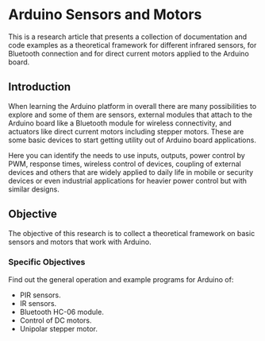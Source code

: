 <!-- Copyright (c) 2022 Tobias Briones. All rights reserved. -->
<!-- SPDX-License-Identifier: CC-BY-SA-4.0 -->
<!-- This file is part of https://github.com/tobiasbriones/cp-unah-is911-microprocessors -->

# Arduino Sensors and Motors

This is a research article that presents a collection of documentation and code
examples as a theoretical framework for different infrared sensors, for
Bluetooth connection and for direct current motors applied to the Arduino board.

## Introduction

When learning the Arduino platform in overall there are many possibilities to
explore and some of them are sensors, external modules that attach to the
Arduino board like a Bluetooth module for wireless connectivity, and actuators
like direct current motors including stepper motors. These are some basic
devices to start getting utility out of Arduino board applications.

Here you can identify the needs to use inputs, outputs, power control by PWM,
response times, wireless control of devices, coupling of external devices and
others that are widely applied to daily life in mobile or security devices or
even industrial applications for heavier power control but with similar designs.

## Objective

The objective of this research is to collect a theoretical framework on basic
sensors and motors that work with Arduino.

### Specific Objectives

Find out the general operation and example programs for Arduino of:

- PIR sensors.
- IR sensors.
- Bluetooth HC-06 module.
- Control of DC motors.
- Unipolar stepper motor.
